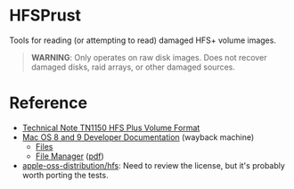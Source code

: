 # HFSPrust
Tools for reading (or attempting to read) damaged HFS+ volume images.

> **WARNING**: Only operates on raw disk images. Does not recover damaged disks, raid arrays, or other damaged sources.

# Reference
* [Technical Note TN1150 HFS Plus Volume Format](https://developer.apple.com/library/archive/technotes/tn/tn1150.html)
* [Mac OS 8 and 9 Developer Documentation](https://web.archive.org/web/19991001075851/http://developer.apple.com/techpubs/macos8/mac8.html) (wayback machine)
  * [Files](https://web.archive.org/web/19991001075851/http://developer.apple.com/techpubs/macos8/Files/files.html)
  * [File Manager](https://web.archive.org/web/19991001075851/http://developer.apple.com/techpubs/macos8/Files/FileManager/filemanager.html) ([pdf](https://vintageapple.org/inside_r/pdf/Files_1992.pdf))
* [apple-oss-distribution/hfs](https://github.com/apple-oss-distributions/hfs): Need to review the license, but it's probably worth porting the tests.
